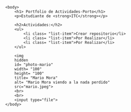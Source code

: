     <body>
        <h1> Portfolio de Actividades-Porto</h1>
        <p>Estudiante de <strong>ITC</strong></p>

        <h2>Actividades:</h2>
        <ul>
            <li class= "list-item">Crear repositorio</li>
            <li class= "list-item">Por Realizar</li>
            <li class= "list-item">Por Realizar</li>
        </ul>

        <img
        hidden
        id= "photo-mario"
        width= "100"
        height= "100"
        title= "Mario Mora"
        alt= "Mario Mora viendo a la nada perdido"
        src="mario.jpeg">
        <br>
        <br>
        <input type="file">
    </body>
